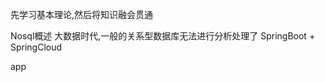 先学习基本理论,然后将知识融会贯通

 Nosql概述
  大数据时代,一般的关系型数据库无法进行分析处理了
  SpringBoot + SpringCloud
  
   
   
   
  app
